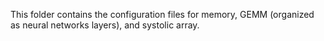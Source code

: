 This folder contains the configuration files for memory, GEMM (organized as neural networks layers), and systolic array.